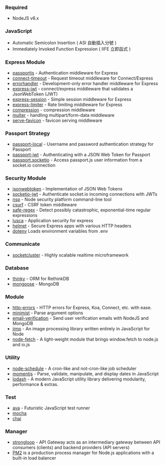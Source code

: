 
### Required
- NodeJS v6.x

### JavaScript
- Automatic Semicolon Insertion ( ASI 自動插入分號 )
- Immediately Invoked Function Expression ( IIFE 立即函式 )


### Express Module
- [passportjs](https://github.com/jaredhanson/passport) - Authentication middleware for Express
- [connect-timeout](https://github.com/expressjs/timeout) - Request timeout middleware for Connect/Express
- [errorhandler](https://github.com/expressjs/errorhandler) - Development-only error handler middleware for Express
- [express-jwt](https://github.com/auth0/express-jwt) - connect/express middleware that validates a JsonWebToken (JWT)
- [express-session](https://github.com/expressjs/session) - Simple session middleware for Express
- [express-limiter](https://github.com/ded/express-limiter) - Rate limiting middleware for Express
- [compression](https://github.com/expressjs/compression) - compression middleware
- [multer](https://github.com/expressjs/multer) - handling multipart/form-data middleware
- [serve-favicon](https://github.com/expressjs/serve-favicon) - favicon serving middleware

### Passport Strategy
- [passport-local](https://github.com/jaredhanson/passport-local) - Username and password authentication strategy for Passport
- [passport-jwt](https://github.com/themikenicholson/passport-jwt) - Authenticating with a JSON Web Token for Passport
- [passport.socketio](https://github.com/jfromaniello/passport.socketio) - Access passport.js user information from a socket.io connection

### Security Module
- [jsonwebtoken](https://github.com/auth0/node-jsonwebtoken) - Implementation of JSON Web Tokens
- [socketio-jwt](https://github.com/auth0/socketio-jwt) - Authenticate socket.io incoming connections with JWTs
- [nsp](https://github.com/nodesecurity/nsp) - Node security platform command-line tool
- [csurf](https://github.com/expressjs/csurf) - CSRF token middleware
- [safe-regex](https://github.com/substack/safe-regex) - Detect possibly catastrophic, exponential-time regular expressions
- [lusca](https://github.com/krakenjs/lusca) - Application security for express
- [helmet](https://github.com/helmetjs/helmet) - Secure Express apps with various HTTP headers
- [dotenv](https://github.com/motdotla/dotenv) Loads environment variables from .env

### Communicate
- [socketcluster](https://github.com/SocketCluster/socketcluster) - Highly scalable realtime microframework


### Database
- [thinky](https://github.com/neumino/thinky) - ORM for RethinkDB
- [mongoose](https://github.com/Automattic/mongoose) - MongoDB

### Module
- [http-errors](https://github.com/jshttp/http-errors) - HTTP errors for Express, Koa, Connect, etc. with ease.
- [minimist](https://github.com/substack/minimist) - Parse argument options
- [email-verification](https://github.com/whitef0x0/node-email-verification) - Send user verification emails with NodeJS and MongoDB
- [jimp](https://github.com/oliver-moran/jimp) - An image processing library written entirely in JavaScript for Node
- [node-fetch](https://github.com/bitinn/node-fetch) - A light-weight module that brings window.fetch to node.js and io.js

### Utility
- [node-schedule](https://github.com/node-schedule/node-schedule) - A cron-like and not-cron-like job scheduler
- [momentjs](http://momentjs.com/) - Parse, validate, manipulate, and display dates in JavaScript
- [lodash](https://lodash.com/) - A modern JavaScript utility library delivering modularity, performance & extras.

### Test
- [ava](https://github.com/avajs/ava) - Futuristic JavaScript test runner
- [mocha]()
- [chai](http://chaijs.com/api/bdd/)

### Manager
- [strongloop](https://strongloop.com/node-js/api-gateway/) - API Gateway acts as an intermediary gateway between API consumers (clients) and backend providers (API servers)
- [PM2](https://github.com/Unitech/pm2) is a production process manager for Node.js applications with a built-in load balancer
